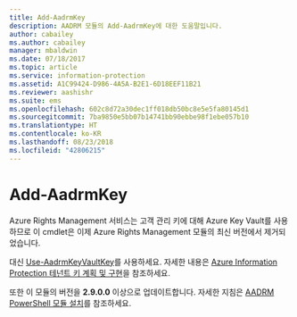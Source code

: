 ```yaml
---
title: Add-AadrmKey
description: AADRM 모듈의 Add-AadrmKey에 대한 도움말입니다.
author: cabailey
ms.author: cabailey
manager: mbaldwin
ms.date: 07/18/2017
ms.topic: article
ms.service: information-protection
ms.assetid: A1C99424-D986-4A5A-B2E1-6D18EEF11B21
ms.reviewer: aashishr
ms.suite: ems
ms.openlocfilehash: 602c8d72a30dec1ff018db50bc8e5e5fa80145d1
ms.sourcegitcommit: 7ba9850e5bb07b14741bb90ebbe98f1ebe057b10
ms.translationtype: HT
ms.contentlocale: ko-KR
ms.lasthandoff: 08/23/2018
ms.locfileid: "42806215"
---
```

# <a name="add-aadrmkey"></a>Add-AadrmKey

Azure Rights Management 서비스는 고객 관리 키에 대해 Azure Key Vault를 사용하므로 이 cmdlet은 이제 Azure Rights Management 모듈의 최신 버전에서 제거되었습니다.

대신 [Use-AadrmKeyVaultKey](/powershell/module/aadrm/use-aadrmkeyvaultkey)를 사용하세요. 자세한 내용은 [Azure Information Protection 테넌트 키 계획 및 구현](plan-implement-tenant-key.md)을 참조하세요.

또한 이 모듈의 버전을 **2.9.0.0** 이상으로 업데이트합니다. 자세한 지침은 [AADRM PowerShell 모듈 설치](install-powershell.md)를 참조하세요.

